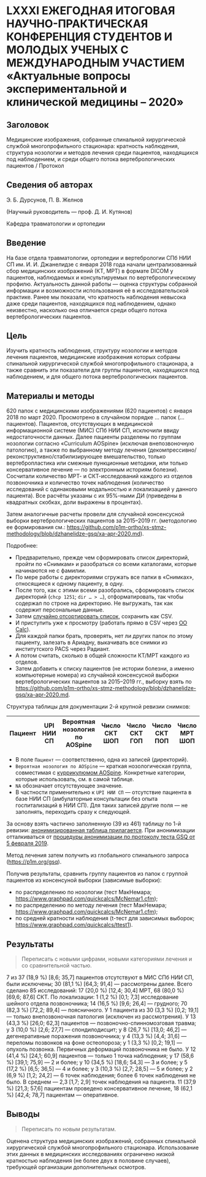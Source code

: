 # LXXXI ЕЖЕГОДНАЯ ИТОГОВАЯ НАУЧНО-ПРАКТИЧЕСКАЯ КОНФЕРЕНЦИЯ СТУДЕНТОВ И МОЛОДЫХ УЧЕНЫХ С МЕЖДУНАРОДНЫМ УЧАСТИЕМ «Актуальные вопросы экспериментальной и клинической медицины – 2020»

## Заголовок

Медицинские изображения, собранные спинальной хирургической службой многопрофильного стационара: кратность наблюдения, структура нозологии и методов лечения среди пациентов, находящихся под наблюдением, и среди общего потока вертебрологических пациентов / Протокол

## Сведения об авторах

Э. Б. Дурсунов, П. В. Желнов

(Научный руководитель — проф. Д. И. Кутянов)

Кафедра травматологии и ортопедии

## Введение

На базе отдела травматологии, ортопедии и вертебрологии СПб НИИ СП им. И. И. Джанелидзе с января 2018 года начали централизованный сбор медицинских изображений (КТ, МРТ) в формате DICOM у пациентов, наблюдаемых и консультируемых по вертебрологическому профилю. Актуальность данной работы — оценка структуры собранной информации и возможности использования её в исследовательской практике. Ранее мы показали, что кратность наблюдения невысока даже среди пациентов, находящихся под наблюдением, однако неизвестно, насколько она отличается среди общего потока вертебрологических пациентов.

## Цель

Изучить кратность наблюдения, структуру нозологии и методов лечения пациентов, медицинские изображения которых собраны спинальной хирургической службой многопрофильного стационара, а также сравнить эти показатели для группы пациентов, находящихся под наблюдением, и для общего потока вертебрологических пациентов.

## Материалы и методы

620 папок с медицинскими изображениями (620 пациентов) с января 2018 по март 2020. Просмотрено в случайном порядке … папок (… пациентов). Пациентов, отсутствующих в медицинской информационной системе (МИС) СПб НИИ СП, исключили ввиду недостаточности данных. Далее пациенты разделены по группам нозологии согласно «Curriculum AOSpine» (исключая внепозвоночную патологию), а также по выбранному методу лечения (декомпрессивно/реконструктивно/стабилизирующее вмешательство, только вертебропластика или смежные пункционные методики, или только консервативное лечение — по электронным историям болезни). Сосчитали количество МРТ- и СКТ-исследований каждого из отделов позвоночника и количество точек наблюдения (количество исследований с одинаковыми модальностью и локализацией у данного пациента). Все расчёты указаны с их 95%-ными ДИ (приведены в квадратных скобках, доли выражены в процентах).

Затем аналогичные расчеты провели для случайной консенсусной выборки вертебрологических пациентов за 2015–2019 гг. (методологию ее формирования см.: https://github.com/p1m-ortho/xs-stmz-methodology/blob/dzhanelidze-gsq/xa-apr-2020.md).

Подробнее:

* Предварительно, прежде чем сформировать список директорий, пройти по «Снимкам» и разобраться со всеми каталогами, которые начинаются не с фамилии.
* По мере работы с директориями сгружать все папки в «Снимках», относящиеся к одному пациенту, в одну.
* После того, как с этими всеми разобрались, сформировать список директорий (`chcp 1251`; `dir … > …`), отформатировать, так чтобы содержал по строке на директорию. Не выгружать, так как содержит персональные данные.
* Затем [случайно отсортировать список](https://www.random.org/lists), сохранить как CSV.
* И приступить уже к просмотру (работать прямо в CSV через [OO Calc](https://www.openoffice.org/porting/mac)).
* Для каждой папки брать, проверять, нет ли других папок по этому пациенту, залезать в Ариадну, выкачивать все снимки из институтского PACS через Радиант.
* А потом считать, сколько в общей сложности КТ/МРТ каждого из отделов.
* Затем добавить к списку пациентов (не истории болезни, а именно компьютерные номера) из случайной консенсусной выборки вертебрологических пациентов за 2015–2019 гг., выборку взять по https://github.com/p1m-ortho/xs-stmz-methodology/blob/dzhanelidze-gsq/xa-apr-2020.md.

Структура таблицы для документации 2-й крупной ревизии снимков:

| Пациент | UPI НИИ СП | Вероятная нозология по AOSpine | Число СКТ ШОП | Число СКТ ГОП | Число СКТ ПОП | Число МРТ ШОП | Число МРТ ГОП | Число МРТ ПОП |
|---------|------------|--------------------------------|---------------|---------------|---------------|---------------|---------------|---------------|

* В поле `Пациент` — соответственно, одна из записей (директорий).
* `Вероятная нозология по AOSpine` — краткая нозологическая группа, совместимая с [куррикулюмом AOSpine](https://google.com/search?q=aospine+curriculum). Конкретные категории, которые использовать, см. в самой таблице.
* `NA` обозначает отсутствующее значение.
* В частности применительно к `UPI НИИ СП` — отсутствие пациента в базе НИИ СП (амбулаторные консультации без опыта госпитализаций в НИИ СП). Для таких записей другие поля — не заполнять, переходить сразу к следующей.

За основу взять частично заполненную (39 из 461) таблицу по 1-й ревизии: [анонимизированная таблица прилагается](https://github.com/p1m-ortho/xs-stmz-methodology/blob/ca9d7d2039e5fb11575a2dfcace98732f387b321/2019-03-22_2047_XC_-_Cleaned_and_randomised_-_Screening_-_Anonymised.csv). При анонимизации отталкиваться от [процедуры анонимизации по протоколу теста GSQ от 5 февраля 2019](https://github.com/p1m-ortho/xs-stmz-methodology/blob/44879a205a7753a977364785d631b16d97117a79/METHOD.md#приложение-процедура-анонимизации).

Метод лечения затем получить из глобального спинального запроса (https://p1m.org/gsq).

Получив результаты, сравнить группу пациентов из папок с группой пациентов из консенсуной выборки (зависимые выборки):

* по распределению по нозологии (тест МакНемара; https://www.graphpad.com/quickcalcs/McNemar1.cfm);
* по распределению по методу лечения (тест МакНемара; https://www.graphpad.com/quickcalcs/McNemar1.cfm);
* по средней кратности наблюдения (t-тест для зависимых выборок; https://www.graphpad.com/quickcalcs/ttest1).

## Результаты

> Переписать с новыми цифрами, новыми категориями лечения и со сравнительной частью.

7 из 37 (18,9 %) [8,6; 35,7] пациентов отсутствуют в МИС СПб НИИ СП, были исключены; 30 (81,1 %) [64,3; 91,4] — рассмотрены далее. Всего сделано 85 исследований: 17 (20,0 %) [12,4; 30,4] МРТ, 68 (80,0 %) [69,6; 87,6] СКТ. По локализации: 1 (1,2 %) [0,1; 7,3] исследование шейного отдела позвоночника; 14 (16,5 %) [9,6; 26,4] — грудного; 70 (82,3 %) [72,2; 89,4] — поясничного. У 1 пациента из 30 (3,3 %) [0,2; 19,1] — только внепозвоночная патология (исключен из рассмотрения). У 13 (43,3 %) [26,0; 62,3] пациентов — позвоночно-спинномозговая травма; у 3 (10,0 %) [2,6; 27,7] — спондилодисцит; у 8 (26,7 %) [13,0; 46,2] — дегенеративные поражения позвоночника; у 4 (13,3 %) [4,4; 31,6] — переломы позвонков на фоне остеопороза; у 1 (3,3 %) [0,2; 19,1] — опухоль позвонка. Первичных деформаций позвоночника не было. У 12 (41,4 %) [24,1; 60,9] пациентов — только 1 точка наблюдения; у 17 (58,6 %) [39,1; 75,9] — 2 и более; у 10 (34,5 %) [18,6; 54,3] — 3 и более; у 5 (17,2 %) [6,5; 36,5] — 4 и более; у 3 (10,3 %) [2,7; 28,5] — 5 и более; у 2 (6,9 %) [1,2; 24,2] — 6 точек наблюдения; более 6 точек наблюдения не было. В среднем — 2,3 [1,7; 2,9] точек наблюдения на пациента. 11 (37,9 %) [21,3; 57,6] пациентам проведено консервативное лечение, 18 (62,1 %) [42,4; 78,7] пациентам — оперативное.

## Выводы

> Переписать по новым результатам.

Оценена структура медицинских изображений, собранных спинальной хирургической службой многопрофильного стационара. Использование этих данных в медицинских исследованиях ограничено низкой кратностью наблюдения (не более двух в половине случаев), требующей организации дополнительных осмотров.
